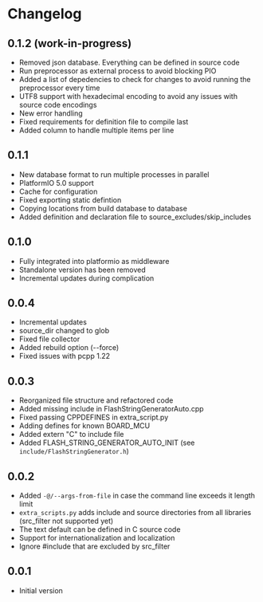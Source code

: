 # Changelog

## 0.1.2 (work-in-progress)

- Removed json database. Everything can be defined in source code
- Run preprocessor as external process to avoid blocking PIO
- Added a list of depedencies to check for changes to avoid running the preprocessor every time
- UTF8 support with hexadecimal encoding to avoid any issues with source code encodings
- New error handling
- Fixed requirements for definition file to compile last
- Added column to handle multiple items per line

## 0.1.1

- New database format to run multiple processes in parallel
- PlatformIO 5.0 support
- Cache for configuration
- Fixed exporting static defintion
- Copying locations from build database to database
- Added definition and declaration file to source_excludes/skip_includes

## 0.1.0

- Fully integrated into platformio as middleware
- Standalone version has been removed
- Incremental updates during complication

## 0.0.4

- Incremental updates
- source_dir changed to glob
- Fixed file collector
- Added rebuild option (--force)
- Fixed issues with pcpp 1.22

## 0.0.3

- Reorganized file structure and refactored code
- Added missing include in FlashStringGeneratorAuto.cpp
- Fixed passing CPPDEFINES in extra_script.py
- Adding defines for known BOARD_MCU
- Added extern "C" to include file
- Added FLASH_STRING_GENERATOR_AUTO_INIT (see `include/FlashStringGenerator.h`)

## 0.0.2

- Added `-@/--args-from-file` in case the command line exceeds it length limit
- `extra_scripts.py` adds include and source directories from all libraries (src_filter not supported yet)
- The text default can be defined in C source code
- Support for internationalization and localization
- Ignore #include that are excluded by src_filter

## 0.0.1

- Initial version
